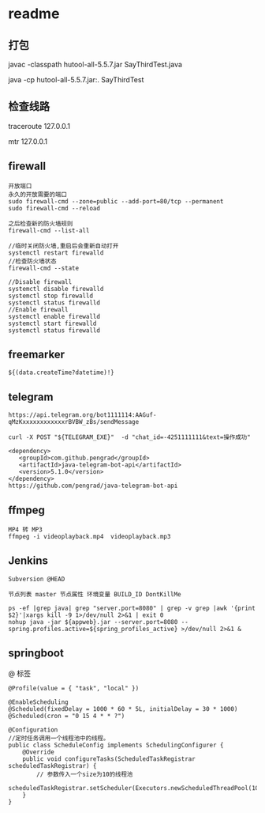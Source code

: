 # readme

## 打包

 javac -classpath hutool-all-5.5.7.jar SayThirdTest.java
 
 java -cp hutool-all-5.5.7.jar:. SayThirdTest
 
## 检查线路

traceroute      127.0.0.1

mtr  127.0.0.1


## firewall
```
开放端口
永久的开放需要的端口
sudo firewall-cmd --zone=public --add-port=80/tcp --permanent
sudo firewall-cmd --reload

之后检查新的防火墙规则
firewall-cmd --list-all

//临时关闭防火墙,重启后会重新自动打开
systemctl restart firewalld
//检查防火墙状态
firewall-cmd --state

//Disable firewall
systemctl disable firewalld
systemctl stop firewalld
systemctl status firewalld
//Enable firewall
systemctl enable firewalld
systemctl start firewalld
systemctl status firewalld
```

## freemarker

```
${(data.createTime?datetime)!}
```

## telegram
```
https://api.telegram.org/bot1111114:AAGuf-qMzKxxxxxxxxxxxxrBVBW_zBs/sendMessage

curl -X POST "${TELEGRAM_EXE}"  -d "chat_id=-4251111111&text=操作成功"

<dependency>
   <groupId>com.github.pengrad</groupId>
   <artifactId>java-telegram-bot-api</artifactId>
   <version>5.1.0</version>
</dependency>
https://github.com/pengrad/java-telegram-bot-api
```

## ffmpeg
```
MP4 转 MP3
ffmpeg -i videoplayback.mp4  videoplayback.mp3
```
## Jenkins

```
Subversion @HEAD

节点列表 master 节点属性 环境变量 BUILD_ID DontKillMe

ps -ef |grep java| grep "server.port=8080" | grep -v grep |awk '{print $2}'|xargs kill -9 1>/dev/null 2>&1 | exit 0
nohup java -jar ${appweb}.jar --server.port=8080 --spring.profiles.active=${spring_profiles_active} >/dev/null 2>&1 &

```
## springboot

@ 标签

```
@Profile(value = { "task", "local" })

@EnableScheduling
@Scheduled(fixedDelay = 1000 * 60 * 5L, initialDelay = 30 * 1000)
@Scheduled(cron = "0 15 4 * * ?")

@Configuration
//定时任务调用一个线程池中的线程。
public class ScheduleConfig implements SchedulingConfigurer {
	@Override
	public void configureTasks(ScheduledTaskRegistrar scheduledTaskRegistrar) {
		// 参数传入一个size为10的线程池
		scheduledTaskRegistrar.setScheduler(Executors.newScheduledThreadPool(10));
	}
}
```
